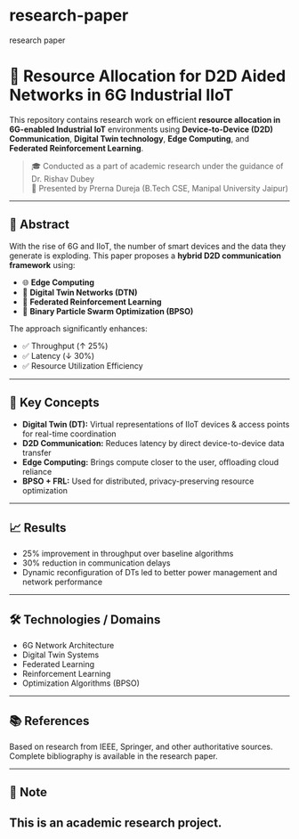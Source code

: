 # research-paper
research paper
# 📡 Resource Allocation for D2D Aided Networks in 6G Industrial IIoT

This repository contains research work on efficient **resource allocation in 6G-enabled Industrial IoT** environments using **Device-to-Device (D2D) Communication**, **Digital Twin technology**, **Edge Computing**, and **Federated Reinforcement Learning**.

> 🎓 Conducted as a part of academic research under the guidance of Dr. Rishav Dubey  
> 🧠 Presented by Prerna Dureja (B.Tech CSE, Manipal University Jaipur)

---


## 🧠 Abstract

With the rise of 6G and IIoT, the number of smart devices and the data they generate is exploding. This paper proposes a **hybrid D2D communication framework** using:

- 🌐 **Edge Computing**
- 🧿 **Digital Twin Networks (DTN)**
- 🤝 **Federated Reinforcement Learning**
- 🧬 **Binary Particle Swarm Optimization (BPSO)**

The approach significantly enhances:
- ✅ Throughput (↑ 25%)
- ✅ Latency (↓ 30%)
- ✅ Resource Utilization Efficiency

---

## 📌 Key Concepts

- **Digital Twin (DT):** Virtual representations of IIoT devices & access points for real-time coordination
- **D2D Communication:** Reduces latency by direct device-to-device data transfer
- **Edge Computing:** Brings compute closer to the user, offloading cloud reliance
- **BPSO + FRL:** Used for distributed, privacy-preserving resource optimization

---

## 📈 Results

- 25% improvement in throughput over baseline algorithms
- 30% reduction in communication delays
- Dynamic reconfiguration of DTs led to better power management and network performance

---

## 🛠 Technologies / Domains

- 6G Network Architecture
- Digital Twin Systems
- Federated Learning
- Reinforcement Learning
- Optimization Algorithms (BPSO)

---


## 📚 References

Based on research from IEEE, Springer, and other authoritative sources.  
Complete bibliography is available in the research paper.

---

## 📌 Note

This is an academic research project. 
---

